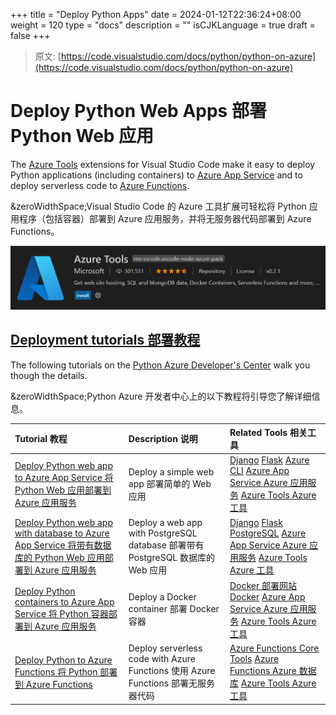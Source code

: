 +++
title = "Deploy Python Apps"
date = 2024-01-12T22:36:24+08:00
weight = 120
type = "docs"
description = ""
isCJKLanguage = true
draft = false
+++

> 原文: [https://code.visualstudio.com/docs/python/python-on-azure](https://code.visualstudio.com/docs/python/python-on-azure)

# Deploy Python Web Apps 部署 Python Web 应用



The [Azure Tools](https://marketplace.visualstudio.com/items?itemName=ms-vscode.vscode-node-azure-pack) extensions for Visual Studio Code make it easy to deploy Python applications (including containers) to [Azure App Service](https://azure.microsoft.com/services/app-service) and to deploy serverless code to [Azure Functions](https://azure.microsoft.com/services/functions).

&zeroWidthSpace;Visual Studio Code 的 Azure 工具扩展可轻松将 Python 应用程序（包括容器）部署到 Azure 应用服务，并将无服务器代码部署到 Azure Functions。

![Azure Tools extension](./DeployPythonApps_img/azure-tools.png)

## [Deployment tutorials 部署教程](https://code.visualstudio.com/docs/python/python-on-azure#_deployment-tutorials)

The following tutorials on the [Python Azure Developer's Center](https://learn.microsoft.com/azure/developer/python) walk you though the details.

&zeroWidthSpace;Python Azure 开发者中心上的以下教程将引导您了解详细信息。

| Tutorial 教程                                                | Description 说明                                             | Related Tools 相关工具                                       |
| :----------------------------------------------------------- | :----------------------------------------------------------- | :----------------------------------------------------------- |
| [Deploy Python web app to Azure App Service 将 Python Web 应用部署到 Azure 应用服务](https://learn.microsoft.com/azure/app-service/quickstart-python) | Deploy a simple web app 部署简单的 Web 应用                  | [Django](https://www.djangoproject.com/) [Flask](https://flask.palletsprojects.com/) [Azure CLI](https://marketplace.visualstudio.com/items?itemName=ms-vscode.azurecli) [Azure App Service Azure 应用服务](https://marketplace.visualstudio.com/items?itemName=ms-azuretools.vscode-azureappservice) [Azure Tools Azure 工具](https://marketplace.visualstudio.com/items?itemName=ms-vscode.vscode-node-azure-pack) |
| [Deploy Python web app with database to Azure App Service 将带有数据库的 Python Web 应用部署到 Azure 应用服务](https://learn.microsoft.com/azure/app-service/tutorial-python-postgresql-app) | Deploy a web app with PostgreSQL database 部署带有 PostgreSQL 数据库的 Web 应用 | [Django](https://www.djangoproject.com/) [Flask](https://flask.palletsprojects.com/) [PostgreSQL](https://www.postgresql.org/download/) [Azure App Service Azure 应用服务](https://marketplace.visualstudio.com/items?itemName=ms-azuretools.vscode-azureappservice) [Azure Tools Azure 工具](https://marketplace.visualstudio.com/items?itemName=ms-vscode.vscode-node-azure-pack) |
| [Deploy Python containers to Azure App Service 将 Python 容器部署到 Azure 应用服务](https://learn.microsoft.com/azure/developer/python/tutorial-deploy-containers-01) | Deploy a Docker container 部署 Docker 容器                   | [Docker 部署网站Docker](https://marketplace.visualstudio.com/items?itemName=ms-azuretools.vscode-docker) [Azure App Service Azure 应用服务](https://marketplace.visualstudio.com/items?itemName=ms-azuretools.vscode-azureappservice) [Azure Tools Azure 工具](https://marketplace.visualstudio.com/items?itemName=ms-vscode.vscode-node-azure-pack) |
| [Deploy Python to Azure Functions 将 Python 部署到 Azure Functions](https://learn.microsoft.com/azure/azure-functions/create-first-function-vs-code-python) | Deploy serverless code with Azure Functions 使用 Azure Functions 部署无服务器代码 | [Azure Functions Core Tools](https://learn.microsoft.com/en-us/azure/azure-functions/functions-run-local#install-the-azure-functions-core-tools) [Azure Functions Azure 数据库](https://marketplace.visualstudio.com/items?itemName=ms-azuretools.vscode-azurefunctions) [Azure Tools Azure 工具](https://marketplace.visualstudio.com/items?itemName=ms-vscode.vscode-node-azure-pack) |
